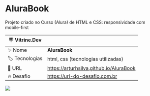 # AluraBook

Projeto criado no Curso (Alura) de HTML e CSS: responsividade com mobile-first 

| :placard: Vitrine.Dev |     |
| -------------  | --- |
| :sparkles: Nome        | **AluraBook**
| :label: Tecnologias | html, css (tecnologias utilizadas)
| :rocket: URL         | https://arturhsilva.github.io/AluraBook
| :fire: Desafio     | https://url-do-desafio.com.br

<!-- Inserir imagem com a #vitrinedev ao final do link -->
![](https://via.placeholder.com/1200x500.png?text=imagem+lindona+do+meu+projeto#vitrinedev)
